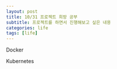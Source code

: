 ```yaml
---
layout: post
title: 10/31 프로젝트 희망 공부
subtitle: 프로젝트를 하면서 진행해보고 싶은 내용
categories: life
tags: [life]
---
```


Docker

Kubernetes

